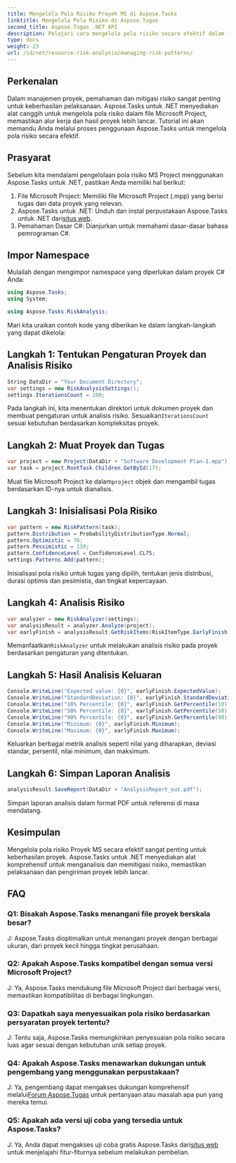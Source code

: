 ```yaml
---
title: Mengelola Pola Risiko Proyek MS di Aspose.Tasks
linktitle: Mengelola Pola Risiko di Aspose.Tugas
second_title: Aspose.Tugas .NET API
description: Pelajari cara mengelola pola risiko secara efektif dalam file Microsoft Project menggunakan Aspose.Tasks untuk .NET. Tingkatkan hasil proyek dengan alat analisis risiko yang canggih.
type: docs
weight: 23
url: /id/net/resource-risk-analysis/managing-risk-patterns/
---
```

## Perkenalan
Dalam manajemen proyek, pemahaman dan mitigasi risiko sangat penting untuk keberhasilan pelaksanaan. Aspose.Tasks untuk .NET menyediakan alat canggih untuk mengelola pola risiko dalam file Microsoft Project, memastikan alur kerja dan hasil proyek lebih lancar. Tutorial ini akan memandu Anda melalui proses penggunaan Aspose.Tasks untuk mengelola pola risiko secara efektif.

## Prasyarat

Sebelum kita mendalami pengelolaan pola risiko MS Project menggunakan Aspose.Tasks untuk .NET, pastikan Anda memiliki hal berikut:

1. File Microsoft Project: Memiliki file Microsoft Project (.mpp) yang berisi tugas dan data proyek yang relevan.
2.  Aspose.Tasks untuk .NET: Unduh dan instal perpustakaan Aspose.Tasks untuk .NET dari[situs web](https://releases.aspose.com/tasks/net/).
3. Pemahaman Dasar C#: Dianjurkan untuk memahami dasar-dasar bahasa pemrograman C#.

## Impor Namespace

Mulailah dengan mengimpor namespace yang diperlukan dalam proyek C# Anda:

```csharp
using Aspose.Tasks;
using System;

using Aspose.Tasks.RiskAnalysis;
```

Mari kita uraikan contoh kode yang diberikan ke dalam langkah-langkah yang dapat dikelola:

## Langkah 1: Tentukan Pengaturan Proyek dan Analisis Risiko

```csharp
String DataDir = "Your Document Directory";
var settings = new RiskAnalysisSettings();
settings.IterationsCount = 200;
```

Pada langkah ini, kita menentukan direktori untuk dokumen proyek dan membuat pengaturan untuk analisis risiko. Sesuaikan`IterationsCount` sesuai kebutuhan berdasarkan kompleksitas proyek.

## Langkah 2: Muat Proyek dan Tugas

```csharp
var project = new Project(DataDir + "Software Development Plan-1.mpp");
var task = project.RootTask.Children.GetById(17);
```

 Muat file Microsoft Project ke dalam`project` objek dan mengambil tugas berdasarkan ID-nya untuk dianalisis.

## Langkah 3: Inisialisasi Pola Risiko

```csharp
var pattern = new RiskPattern(task);
pattern.Distribution = ProbabilityDistributionType.Normal;
pattern.Optimistic = 70;
pattern.Pessimistic = 130;
pattern.ConfidenceLevel = ConfidenceLevel.CL75;
settings.Patterns.Add(pattern);
```

Inisialisasi pola risiko untuk tugas yang dipilih, tentukan jenis distribusi, durasi optimis dan pesimistis, dan tingkat kepercayaan.

## Langkah 4: Analisis Risiko

```csharp
var analyzer = new RiskAnalyzer(settings);
var analysisResult = analyzer.Analyze(project);
var earlyFinish = analysisResult.GetRiskItems(RiskItemType.EarlyFinish).Get(project.RootTask);
```

 Memanfaatkan`RiskAnalyzer` untuk melakukan analisis risiko pada proyek berdasarkan pengaturan yang ditentukan.

## Langkah 5: Hasil Analisis Keluaran

```csharp
Console.WriteLine("Expected value: {0}", earlyFinish.ExpectedValue);
Console.WriteLine("StandardDeviation: {0}", earlyFinish.StandardDeviation);
Console.WriteLine("10% Percentile: {0}", earlyFinish.GetPercentile(10));
Console.WriteLine("50% Percentile: {0}", earlyFinish.GetPercentile(50));
Console.WriteLine("90% Percentile: {0}", earlyFinish.GetPercentile(90));
Console.WriteLine("Minimum: {0}", earlyFinish.Minimum);
Console.WriteLine("Maximum: {0}", earlyFinish.Maximum);
```

Keluarkan berbagai metrik analisis seperti nilai yang diharapkan, deviasi standar, persentil, nilai minimum, dan maksimum.

## Langkah 6: Simpan Laporan Analisis

```csharp
analysisResult.SaveReport(DataDir + "AnalysisReport_out.pdf");
```

Simpan laporan analisis dalam format PDF untuk referensi di masa mendatang.

## Kesimpulan

Mengelola pola risiko Proyek MS secara efektif sangat penting untuk keberhasilan proyek. Aspose.Tasks untuk .NET menyediakan alat komprehensif untuk menganalisis dan memitigasi risiko, memastikan pelaksanaan dan pengiriman proyek lebih lancar.

## FAQ

### Q1: Bisakah Aspose.Tasks menangani file proyek berskala besar?

J: Aspose.Tasks dioptimalkan untuk menangani proyek dengan berbagai ukuran, dari proyek kecil hingga tingkat perusahaan.

### Q2: Apakah Aspose.Tasks kompatibel dengan semua versi Microsoft Project?

J: Ya, Aspose.Tasks mendukung file Microsoft Project dari berbagai versi, memastikan kompatibilitas di berbagai lingkungan.

### Q3: Dapatkah saya menyesuaikan pola risiko berdasarkan persyaratan proyek tertentu?

J: Tentu saja, Aspose.Tasks memungkinkan penyesuaian pola risiko secara luas agar sesuai dengan kebutuhan unik setiap proyek.

### Q4: Apakah Aspose.Tasks menawarkan dukungan untuk pengembang yang menggunakan perpustakaan?

 J: Ya, pengembang dapat mengakses dukungan komprehensif melalui[Forum Aspose.Tugas](https://forum.aspose.com/c/tasks/15) untuk pertanyaan atau masalah apa pun yang mereka temui.

### Q5: Apakah ada versi uji coba yang tersedia untuk Aspose.Tasks?

 J: Ya, Anda dapat mengakses uji coba gratis Aspose.Tasks dari[situs web](https://releases.aspose.com/) untuk menjelajahi fitur-fiturnya sebelum melakukan pembelian.